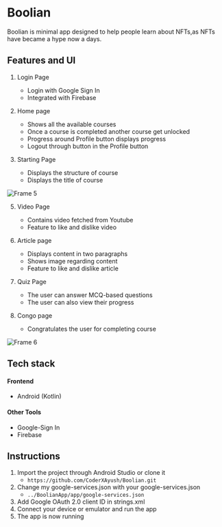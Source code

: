 # Boolian
Boolian is minimal app designed to help people learn about NFTs,as NFTs have became a hype now a days.

<p align="center">
<!-- <img src="https://github.com/CoderXAyush/Boolian/blob/main/app/src/main/Boolian.png" width="150"> </p> -->

## Features and UI
1. Login Page
   - Login with Google Sign In
   - Integrated with Firebase

2. Home page
   - Shows all the available courses
   - Once a course is completed another course get unlocked
   - Progress around Profile button displays progress
   - Logout through button in the Profile button

3. Starting Page
   - Displays the structure of course
   - Displays the title of course
  
 ![Frame 5](https://github.com/kanahia1/Boolian/assets/114223204/67de45aa-38f7-4fd7-8c5a-da59120327e8)

5. Video Page
   - Contains video fetched from Youtube
   - Feature to like and dislike video

6. Article page
   - Displays content in two paragraphs
   - Shows image regarding content
   - Feature to like and dislike article

7. Quiz Page
   - The user can answer MCQ-based questions
   - The user can also view their progress

8. Congo page
   - Congratulates the user for completing course
  
![Frame 6](https://github.com/kanahia1/Boolian/assets/114223204/705a6896-671a-49b5-8f1a-8b5c3c803695)

## Tech stack

#### Frontend
- Android (Kotlin)

#### Other Tools
- Google-Sign In
- Firebase

## Instructions
1. Import the project through Android Studio or clone it
   - `https://github.com/CoderXAyush/Boolian.git`
2. Change my google-services.json with your google-services.json
    - `../BoolianApp/app/google-services.json`
3. Add Google OAuth 2.0 client ID in strings.xml
4. Connect your device or emulator and run the app
5. The app is now running

